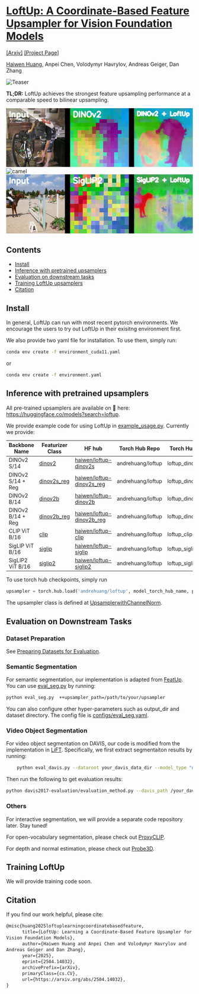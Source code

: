 # [LoftUp: A Coordinate-Based Feature Upsampler for Vision Foundation Models](https://arxiv.org/abs/2504.14032)

[[Arxiv]](https://arxiv.org/abs/2504.14032) [[Project Page]](https://andrehuang.github.io/loftup-site/)

[Haiwen Huang](https://andrehuang.github.io/), Anpei Chen, Volodymyr Havrylov, Andreas Geiger, Dan Zhang

![Teaser](figures/loftup-teaser.png)

**TL;DR:** LoftUp achieves the strongest feature upsampling performance at a comparable speed to bilinear upsampling.

![bike-packing](examples/bike-packing.gif)
![camel](examples/clip-camel.gif)
![horsejump](examples/siglip2-horsejump.gif)


## Contents
- [Install](https://github.com/andrehuang/loftup/tree/main?tab=readme-ov-file#install)
- [Inference with pretrained upsamplers](https://github.com/andrehuang/loftup/tree/main?tab=readme-ov-file#inference-with-pretrained-upsamplers)
- [Evaluation on downstream tasks](https://github.com/andrehuang/loftup/tree/main?tab=readme-ov-file#inference-with-pretrained-upsamplers)
- [Training LoftUp upsamplers](https://github.com/andrehuang/loftup/tree/main?tab=readme-ov-file#inference-with-pretrained-upsamplers)
- [Citation](https://github.com/andrehuang/loftup/tree/main?tab=readme-ov-file#inference-with-pretrained-upsamplers)

## Install

In general, LoftUp can run with most recent pytorch environments. We encourage the users to try out LoftUp in their exisitng environment first.

We also provide two yaml file for installation. To use them, simply run:

```bash
conda env create -f environment_cuda11.yaml
```

or 

```bash
conda env create -f environment.yaml
```


## Inference with pretrained upsamplers

All pre-trained upsamplers are available on 🤗 here: https://huggingface.co/models?search=loftup.

We provide example code for using LoftUp in [example_usage.py](example_usage.py). Currently we provide:


|Backbone Name          | Featurizer Class              | HF hub                                  | Torch Hub Repo | Torch Hub Name |
|-------------------| ---|------------------------------------------------|------|-----|
| DINOv2 S/14     | [dinov2](featurizers/DINOv2.py)     | [haiwen/loftup-dinov2s](https://huggingface.co/haiwen/loftup-dinov2s)   | andrehuang/loftup | loftup_dinov2s|
| DINOv2 S/14 + Reg | [dinov2s_reg](featurizers/DINOv2.py)     | [haiwen/loftup-dinov2s_reg](https://huggingface.co/haiwen/loftup-dinov2s_reg)| andrehuang/loftup | loftup_dinov2s_reg|
| DINOv2 B/14 | [dinov2b](featurizers/DINOv2.py) | [haiwen/loftup-dinov2b](https://huggingface.co/haiwen/loftup-dinov2b) | andrehuang/loftup | loftup_dinov2b|
| DINOv2 B/14 + Reg | [dinov2b_reg](featurizers/DINOv2.py)     | [haiwen/loftup-dinov2b_reg](https://huggingface.co/haiwen/loftup-dinov2b_reg)|andrehuang/loftup | loftup_dinov2b_reg|
| CLIP ViT B/16 | [clip](featurizers/CLIP.py) |[haiwen/loftup-clip](https://huggingface.co/haiwen/loftup-clip) | andrehuang/loftup | loftup_clip|
|SigLIP ViT B/16 | [siglip](featurizers/SigLIP.py) | [haiwen/loftup-siglip](https://huggingface.co/haiwen/loftup-siglip)| andrehuang/loftup | loftup_siglip|
|SigLIP2 ViT B/16 | [siglip2](featurizers/SigLIP.py) | [haiwen/loftup-siglip2](https://huggingface.co/haiwen/loftup-siglip2)| andrehuang/loftup | loftup_siglip2|

To use torch hub checkpoints, simply run 
```python
upsampler = torch.hub.load('andrehuang/loftup', model_torch_hub_name, pretrained=True)
```

The upsampler class is defined at [UpsamplerwithChannelNorm](https://github.com/andrehuang/loftup/blob/7ce8a97e720465819a2a6b24a7c24c192da394b6/upsamplers/upsamplers.py#L109).

## Evaluation on Downstream Tasks

### Dataset Preparation

See [Preparing Datasets for Evaluation](datasets/README.md).

### Semantic Segmentation
For semantic segmentation, our implementation is adapted from [FeatUp](https://github.com/mhamilton723/FeatUp). You can use [eval_seg.py](eval_seg.py) by running:

```bash
python eval_seg.py  ++upsampler_path=/path/to/your/upsampler
```

You can also configure other hyper-parameters such as output_dir and dataset directory. The config file is [configs/eval_seg.yaml](configs/eval_seg.yaml). 

### Video Object Segmentation
For video object segmentation on DAVIS, our code is modified from the implementation in [LiFT](https://github.com/saksham-s/lift). Specifically, we first extract segmentaiton results by  running:

```bash
    python eval_davis.py --dataroot your_davis_data_dir --model_type "dinov2" --output_dir your_output_dir --imsize 224 --upsampler_path=your_upsampler_path
```

Then run the following to get evaluation results:

```bash
python davis2017-evaluation/evaluation_method.py --davis_path /your_davis_data_dir --task semi-supervised --results_path your_output_dir/davis_vidseg_224 --imsize 224
```

### Others
For interactive segmentation, we will provide a separate code repository later. Stay tuned!

For open-vocabulary segmentation, please check out [ProxyCLIP](https://github.com/mc-lan/ProxyCLIP).

For depth and normal estimation, please check out [Probe3D](https://github.com/mbanani/probe3d).


## Training LoftUp
We will provide training code soon.

## Citation
If you find our work helpful, please cite:

```
@misc{huang2025loftuplearningcoordinatebasedfeature,
      title={LoftUp: Learning a Coordinate-Based Feature Upsampler for Vision Foundation Models}, 
      author={Haiwen Huang and Anpei Chen and Volodymyr Havrylov and Andreas Geiger and Dan Zhang},
      year={2025},
      eprint={2504.14032},
      archivePrefix={arXiv},
      primaryClass={cs.CV},
      url={https://arxiv.org/abs/2504.14032}, 
}
```
